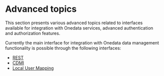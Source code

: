 # Advanced topics

This section presents various advanced topics related to interfaces available for integration with Onedata services, advanced authentication and authorization features.

Currently the main interface for integration with Onedata data management functionality is possible through the following interfaces:
* [REST](rest/README.md)
* [CDMI](cdmi.md)
* [Local User Mapping](luma.md)
